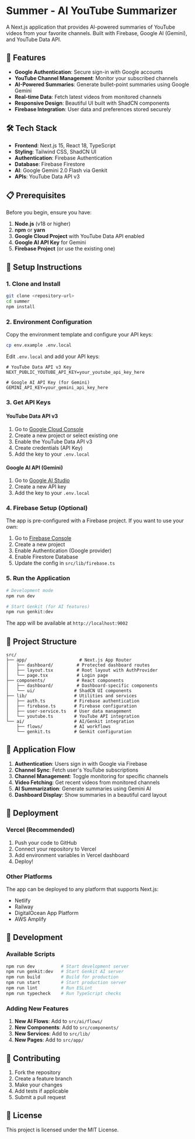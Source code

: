 # Summer - AI YouTube Summarizer

A Next.js application that provides AI-powered summaries of YouTube videos from your favorite channels. Built with Firebase, Google AI (Gemini), and YouTube Data API.

## 🚀 Features

- **Google Authentication**: Secure sign-in with Google accounts
- **YouTube Channel Management**: Monitor your subscribed channels
- **AI-Powered Summaries**: Generate bullet-point summaries using Google Gemini
- **Real-time Data**: Fetch latest videos from monitored channels
- **Responsive Design**: Beautiful UI built with ShadCN components
- **Firebase Integration**: User data and preferences stored securely

## 🛠️ Tech Stack

- **Frontend**: Next.js 15, React 18, TypeScript
- **Styling**: Tailwind CSS, ShadCN UI
- **Authentication**: Firebase Authentication
- **Database**: Firebase Firestore
- **AI**: Google Gemini 2.0 Flash via Genkit
- **APIs**: YouTube Data API v3

## 📋 Prerequisites

Before you begin, ensure you have:

1. **Node.js** (v18 or higher)
2. **npm** or **yarn**
3. **Google Cloud Project** with YouTube Data API enabled
4. **Google AI API Key** for Gemini
5. **Firebase Project** (or use the existing one)

## 🔧 Setup Instructions

### 1. Clone and Install

```bash
git clone <repository-url>
cd summer
npm install
```

### 2. Environment Configuration

Copy the environment template and configure your API keys:

```bash
cp env.example .env.local
```

Edit `.env.local` and add your API keys:

```env
# YouTube Data API v3 Key
NEXT_PUBLIC_YOUTUBE_API_KEY=your_youtube_api_key_here

# Google AI API Key (for Gemini)
GEMINI_API_KEY=your_gemini_api_key_here
```

### 3. Get API Keys

#### YouTube Data API v3
1. Go to [Google Cloud Console](https://console.cloud.google.com/)
2. Create a new project or select existing one
3. Enable the YouTube Data API v3
4. Create credentials (API Key)
5. Add the key to your `.env.local`

#### Google AI API (Gemini)
1. Go to [Google AI Studio](https://makersuite.google.com/app/apikey)
2. Create a new API key
3. Add the key to your `.env.local`

### 4. Firebase Setup (Optional)

The app is pre-configured with a Firebase project. If you want to use your own:

1. Go to [Firebase Console](https://console.firebase.google.com/)
2. Create a new project
3. Enable Authentication (Google provider)
4. Enable Firestore Database
5. Update the config in `src/lib/firebase.ts`

### 5. Run the Application

```bash
# Development mode
npm run dev

# Start Genkit (for AI features)
npm run genkit:dev
```

The app will be available at `http://localhost:9002`

## 📁 Project Structure

```
src/
├── app/                    # Next.js App Router
│   ├── dashboard/         # Protected dashboard routes
│   ├── layout.tsx         # Root layout with AuthProvider
│   └── page.tsx           # Login page
├── components/            # React components
│   ├── dashboard/         # Dashboard-specific components
│   └── ui/               # ShadCN UI components
├── lib/                  # Utilities and services
│   ├── auth.ts           # Firebase authentication
│   ├── firebase.ts       # Firebase configuration
│   ├── user-service.ts   # User data management
│   └── youtube.ts        # YouTube API integration
└── ai/                   # AI/Genkit integration
    ├── flows/            # AI workflows
    └── genkit.ts         # Genkit configuration
```

## 🔄 Application Flow

1. **Authentication**: Users sign in with Google via Firebase
2. **Channel Sync**: Fetch user's YouTube subscriptions
3. **Channel Management**: Toggle monitoring for specific channels
4. **Video Fetching**: Get recent videos from monitored channels
5. **AI Summarization**: Generate summaries using Gemini AI
6. **Dashboard Display**: Show summaries in a beautiful card layout

## 🚀 Deployment

### Vercel (Recommended)

1. Push your code to GitHub
2. Connect your repository to Vercel
3. Add environment variables in Vercel dashboard
4. Deploy!

### Other Platforms

The app can be deployed to any platform that supports Next.js:
- Netlify
- Railway
- DigitalOcean App Platform
- AWS Amplify

## 🔧 Development

### Available Scripts

```bash
npm run dev          # Start development server
npm run genkit:dev   # Start Genkit AI server
npm run build        # Build for production
npm run start        # Start production server
npm run lint         # Run ESLint
npm run typecheck    # Run TypeScript checks
```

### Adding New Features

1. **New AI Flows**: Add to `src/ai/flows/`
2. **New Components**: Add to `src/components/`
3. **New Services**: Add to `src/lib/`
4. **New Pages**: Add to `src/app/`

## 🤝 Contributing

1. Fork the repository
2. Create a feature branch
3. Make your changes
4. Add tests if applicable
5. Submit a pull request

## 📄 License

This project is licensed under the MIT License.
